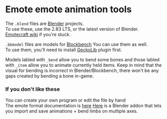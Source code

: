 # Emote emote animation tools

The `.blend` files are [Blender](https://www.blender.org/) projects.  
To use these, use the 2.83 LTS, or the latest version of Blender.  
[Emotecraft wiki](https://kosmx.gitbook.io/emotecraft/tutorial/custom-emotes) if you're stuck.

`.bbmodel` files are models for [Blockbench](https://blockbench.net/) You can use them as well.  
To use them, you'll need to install [GeckoLib](https://geckolib.com/) plugin first.   

Models labled with `_bend` allow you to bend some bones and those labled with `_item` allow you to animate currently held items.
Keep in mind that the visual for bending is incorrect in Blender/Blockbench, there won't be any gaps created by bending a bone in-game.
   
### If you don't like these
You can create your own program or edit the file by hand   
The emote format documentation is [here](https://github.com/KosmX/emotes/wiki/Emote.json)
[Here](https://github.com/bigguy345/Blender-Minecraft-Animation/tree/main) is a Blender addon that lets you import and save animations + bend limbs on multiple axes.